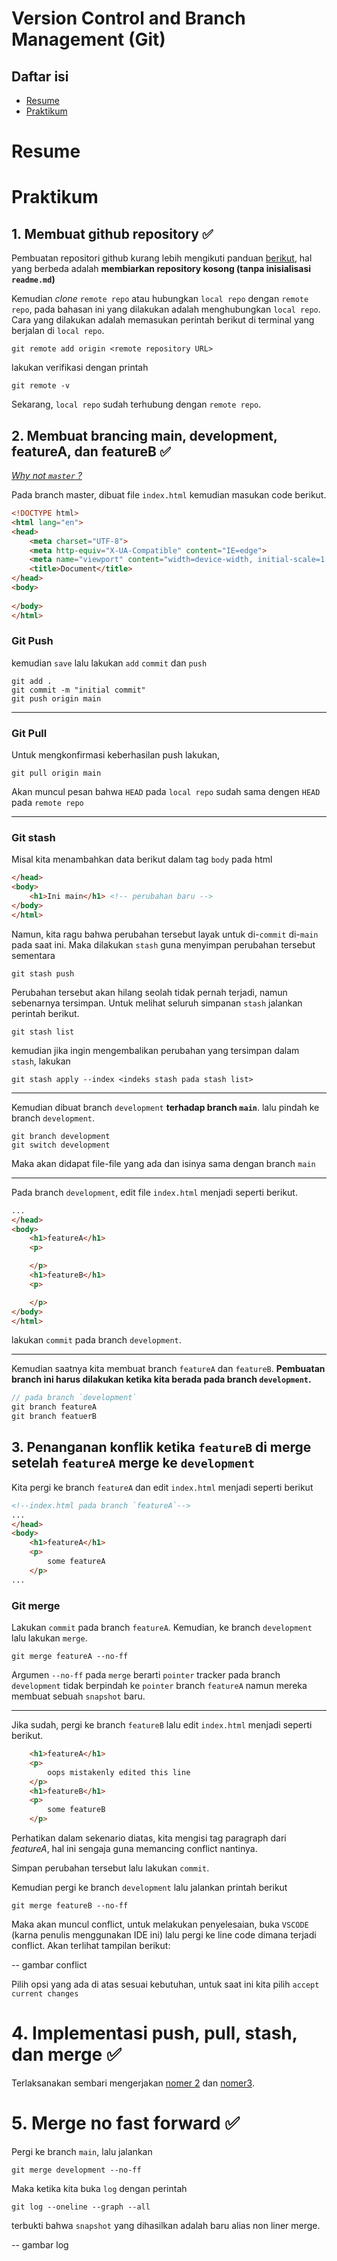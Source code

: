 # Version Control and Branch Management (Git)

## Daftar isi
- [Resume](#resume)
- [Praktikum](#praktikum)

# Resume

# Praktikum

## 1. Membuat github repository ✅

Pembuatan repositori github kurang lebih mengikuti panduan [berikut](https://docs.github.com/en/get-started/quickstart/create-a-repo), hal yang berbeda adalah **membiarkan repository kosong (tanpa inisialisasi `readme.md`)**

Kemudian _clone_ `remote repo` atau hubungkan `local repo` dengan `remote repo`, pada bahasan ini yang dilakukan adalah menghubungkan `local repo`. Cara yang dilakukan adalah memasukan perintah berikut di terminal yang berjalan di `local repo`.

```
git remote add origin <remote repository URL>
```

lakukan verifikasi dengan printah
```
git remote -v
```

Sekarang, `local repo` sudah terhubung dengan `remote repo`.

## 2. Membuat brancing **main**, development, featureA, dan featureB ✅

_[Why not `master` ?](https://github.com/github/renaming)_

Pada branch master, dibuat file `index.html` kemudian masukan code berikut.
```html
<!DOCTYPE html>
<html lang="en">
<head>
    <meta charset="UTF-8">
    <meta http-equiv="X-UA-Compatible" content="IE=edge">
    <meta name="viewport" content="width=device-width, initial-scale=1.0">
    <title>Document</title>
</head>
<body>
    
</body>
</html>
```
### **Git Push**
kemudian `save` lalu lakukan `add` `commit` dan `push`

```
git add .
git commit -m "initial commit"
git push origin main
```

---
### **Git Pull**
Untuk mengkonfirmasi keberhasilan push lakukan,
```
git pull origin main
```
Akan muncul pesan bahwa `HEAD` pada `local repo` sudah sama dengen `HEAD` pada `remote repo`

---
### **Git stash**
Misal kita menambahkan data berikut dalam tag `body` pada html

```html
</head>
<body>
    <h1>Ini main</h1> <!-- perubahan baru -->
</body>
</html>
```
Namun, kita ragu bahwa perubahan tersebut layak untuk di-`commit` di-`main` pada saat ini. Maka dilakukan `stash` guna menyimpan perubahan tersebut sementara

```
git stash push 
```
Perubahan tersebut akan hilang seolah tidak pernah terjadi, namun sebenarnya tersimpan. Untuk melihat seluruh simpanan `stash` jalankan perintah berikut.

```
git stash list
```

kemudian jika ingin mengembalikan perubahan yang tersimpan dalam `stash`, lakukan

```
git stash apply --index <indeks stash pada stash list>
```

---

Kemudian dibuat branch `development` **terhadap branch `main`**. lalu pindah ke branch `development`.

```
git branch development
git switch development
```
Maka akan didapat file-file yang ada dan isinya sama dengan branch `main`

---
Pada branch `development`, edit file `index.html` menjadi seperti berikut.
```html
...
</head>
<body>
    <h1>featureA</h1>
    <p>

    </p>
    <h1>featureB</h1>
    <p>

    </p>
</body>
</html>
```
lakukan `commit` pada branch `development`.

---
Kemudian saatnya kita membuat branch `featureA` dan `featureB`. **Pembuatan branch ini harus dilakukan ketika kita berada pada branch `development`.**
```c
// pada branch `development`
git branch featureA
git branch featuerB
```
## 3. Penanganan konflik ketika `featureB` di merge setelah `featureA` merge ke `development`

Kita pergi ke branch `featureA` dan edit `index.html` menjadi seperti berikut

```html
<!--index.html pada branch `featureA`-->
...
</head>
<body>
    <h1>featureA</h1>
    <p>
        some featureA
    </p>
...
```
### **Git merge**
Lakukan `commit` pada branch `featureA`. Kemudian, ke branch `development` lalu lakukan `merge`.
```
git merge featureA --no-ff
```
Argumen `--no-ff` pada `merge` berarti `pointer` tracker pada branch `development` tidak berpindah ke `pointer` branch `featureA` namun mereka membuat sebuah `snapshot` baru.

---
Jika sudah, pergi ke branch `featureB` lalu edit `index.html` menjadi seperti berikut.

```html
    <h1>featureA</h1>
    <p>
        oops mistakenly edited this line
    </p>
    <h1>featureB</h1>
    <p>
        some featureB
    </p>
```
Perhatikan dalam sekenario diatas, kita mengisi tag paragraph dari _featureA_, hal ini sengaja guna memancing conflict nantinya.

Simpan perubahan tersebut lalu lakukan `commit`.

Kemudian pergi ke branch `development` lalu jalankan printah berikut
```
git merge featureB --no-ff
```
Maka akan muncul conflict, untuk melakukan penyelesaian, buka `VSCODE` (karna penulis menggunakan IDE ini) lalu pergi ke line code dimana terjadi conflict. Akan terlihat tampilan berikut:

-- gambar conflict

Pilih opsi yang ada di atas sesuai kebutuhan, untuk saat ini kita pilih `accept current changes`

# 4. Implementasi push, pull, stash, dan merge ✅
Terlaksanakan sembari mengerjakan [nomer 2](#2-membuat-brancing-main-development-featurea-dan-featureb-%E2%9C%85) dan [nomer3](#3-penanganan-konflik-ketika-featureb-di-merge-setelah-featurea-merge-ke-development).

# 5. Merge no fast forward ✅

Pergi ke branch `main`, lalu jalankan
```
git merge development --no-ff
```
Maka ketika kita buka `log` dengan perintah
```
git log --oneline --graph --all
```
terbukti bahwa `snapshot` yang dihasilkan adalah baru alias non liner merge.

-- gambar log